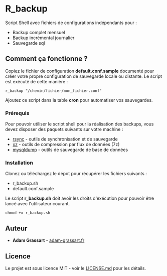 # R_backup

Script Shell avec fichiers de configurations indépendants pour :
* Backup complet mensuel
* Backup incrémental journalier
* Sauvegarde sql 

## Comment ça fonctionne ? 

Copiez le fichier de configuration **default.conf.sample** documenté pour créer votre propre configuration de sauvegarde locale ou distante. Le script est exécuté de cette manière : 
```
r_backup "/chemin/fichier/mon_fichier.conf"
```
Ajoutez ce script dans la table  **cron** pour automatiser vos sauvegardes.

### Prérequis

Pour pouvoir utiliser le script shell pour la réalisation des backups, vous devez disposer des paquets suivants sur votre machine :

* [rsync](https://rsync.samba.org/) - outils de synchronisation et de sauvegarde
* [xz](https://tukaani.org/xz/format.html) - outils de compression par flux de données (7z)
* [mysqldump](https://dev.mysql.com/doc/refman/8.0/en/mysqldump.html) - outils de sauvegarde de base de données


### Installation

Clonez ou téléchargez le dépot pour récupérer les fichiers suivants : 
* r_backup.sh
* default.conf.sample 

Le script **r_backup.sh** doit avoir les droits d'exécution pour pouvoir être lancé avec l'utilisateur courant.
```
chmod +x r_backup.sh
```

## Auteur

* **Adam Grassart** - [adam-grassart.fr](https://adam-grassart.fr)

## Licence
Le projet est sous licence MIT - voir le [LICENSE.md](LICENSE.md) pour les détails.

